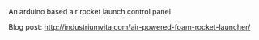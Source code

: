 An arduino based air rocket launch control panel

Blog post: http://industriumvita.com/air-powered-foam-rocket-launcher/